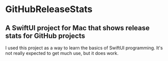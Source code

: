 # GitHubReleaseStats

## A SwiftUI project for Mac that shows release stats for GitHub projects

I used this project as a way to learn the basics of SwiftUI programming. It's not really expected to get much use, but it does work.